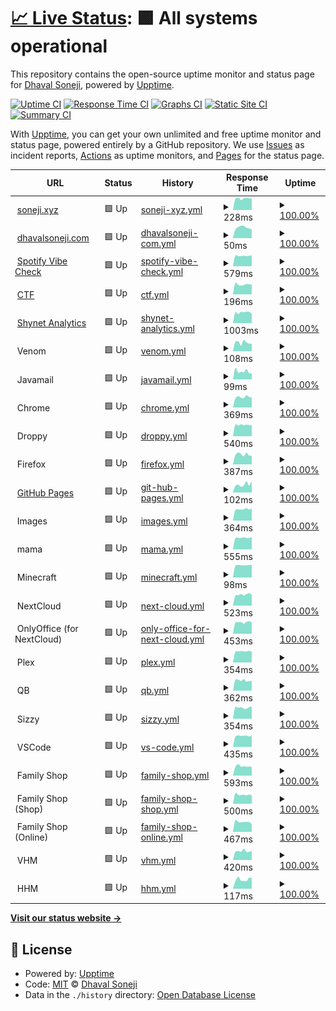 # [📈 Live Status](https://uptime.soneji.xyz): <!--live status--> **🟩 All systems operational**

This repository contains the open-source uptime monitor and status page for [Dhaval Soneji](https://soneji.xyz), powered by [Upptime](https://github.com/upptime/upptime).

[![Uptime CI](https://github.com/soneji/upptime/workflows/Uptime%20CI/badge.svg)](https://github.com/upptime/upptime/actions?query=workflow%3A%22Uptime+CI%22)
[![Response Time CI](https://github.com/soneji/upptime/workflows/Response%20Time%20CI/badge.svg)](https://github.com/upptime/upptime/actions?query=workflow%3A%22Response+Time+CI%22)
[![Graphs CI](https://github.com/soneji/upptime/workflows/Graphs%20CI/badge.svg)](https://github.com/upptime/upptime/actions?query=workflow%3A%22Graphs+CI%22)
[![Static Site CI](https://github.com/soneji/upptime/workflows/Static%20Site%20CI/badge.svg)](https://github.com/upptime/upptime/actions?query=workflow%3A%22Static+Site+CI%22)
[![Summary CI](https://github.com/soneji/upptime/workflows/Summary%20CI/badge.svg)](https://github.com/upptime/upptime/actions?query=workflow%3A%22Summary+CI%22)

With [Upptime](https://upptime.js.org), you can get your own unlimited and free uptime monitor and status page, powered entirely by a GitHub repository. We use [Issues](https://github.com/soneji/upptime/issues) as incident reports, [Actions](https://github.com/soneji/upptime/actions) as uptime monitors, and [Pages](https://uptime.soneji.xyz) for the status page.

<!--start: status pages-->
<!-- This summary is generated by Upptime (https://github.com/upptime/upptime) -->
<!-- Do not edit this manually, your changes will be overwritten -->
<!-- prettier-ignore -->
| URL | Status | History | Response Time | Uptime |
| --- | ------ | ------- | ------------- | ------ |
| <img alt="" src="https://favicons.githubusercontent.com/null" height="13"> [soneji.xyz](soneji.xyz) | 🟩 Up | [soneji-xyz.yml](https://github.com/soneji/uptime/commits/HEAD/history/soneji-xyz.yml) | <details><summary><img alt="Response time graph" src="./graphs/soneji-xyz/response-time-week.png" height="20"> 228ms</summary><br><a href="https://uptime.soneji.xyz/history/soneji-xyz"><img alt="Response time 212" src="https://img.shields.io/endpoint?url=https%3A%2F%2Fraw.githubusercontent.com%2Fsoneji%2Fuptime%2FHEAD%2Fapi%2Fsoneji-xyz%2Fresponse-time.json"></a><br><a href="https://uptime.soneji.xyz/history/soneji-xyz"><img alt="24-hour response time 230" src="https://img.shields.io/endpoint?url=https%3A%2F%2Fraw.githubusercontent.com%2Fsoneji%2Fuptime%2FHEAD%2Fapi%2Fsoneji-xyz%2Fresponse-time-day.json"></a><br><a href="https://uptime.soneji.xyz/history/soneji-xyz"><img alt="7-day response time 228" src="https://img.shields.io/endpoint?url=https%3A%2F%2Fraw.githubusercontent.com%2Fsoneji%2Fuptime%2FHEAD%2Fapi%2Fsoneji-xyz%2Fresponse-time-week.json"></a><br><a href="https://uptime.soneji.xyz/history/soneji-xyz"><img alt="30-day response time 212" src="https://img.shields.io/endpoint?url=https%3A%2F%2Fraw.githubusercontent.com%2Fsoneji%2Fuptime%2FHEAD%2Fapi%2Fsoneji-xyz%2Fresponse-time-month.json"></a><br><a href="https://uptime.soneji.xyz/history/soneji-xyz"><img alt="1-year response time 212" src="https://img.shields.io/endpoint?url=https%3A%2F%2Fraw.githubusercontent.com%2Fsoneji%2Fuptime%2FHEAD%2Fapi%2Fsoneji-xyz%2Fresponse-time-year.json"></a></details> | <details><summary><a href="https://uptime.soneji.xyz/history/soneji-xyz">100.00%</a></summary><a href="https://uptime.soneji.xyz/history/soneji-xyz"><img alt="All-time uptime 99.98%" src="https://img.shields.io/endpoint?url=https%3A%2F%2Fraw.githubusercontent.com%2Fsoneji%2Fuptime%2FHEAD%2Fapi%2Fsoneji-xyz%2Fuptime.json"></a><br><a href="https://uptime.soneji.xyz/history/soneji-xyz"><img alt="24-hour uptime 100.00%" src="https://img.shields.io/endpoint?url=https%3A%2F%2Fraw.githubusercontent.com%2Fsoneji%2Fuptime%2FHEAD%2Fapi%2Fsoneji-xyz%2Fuptime-day.json"></a><br><a href="https://uptime.soneji.xyz/history/soneji-xyz"><img alt="7-day uptime 100.00%" src="https://img.shields.io/endpoint?url=https%3A%2F%2Fraw.githubusercontent.com%2Fsoneji%2Fuptime%2FHEAD%2Fapi%2Fsoneji-xyz%2Fuptime-week.json"></a><br><a href="https://uptime.soneji.xyz/history/soneji-xyz"><img alt="30-day uptime 99.96%" src="https://img.shields.io/endpoint?url=https%3A%2F%2Fraw.githubusercontent.com%2Fsoneji%2Fuptime%2FHEAD%2Fapi%2Fsoneji-xyz%2Fuptime-month.json"></a><br><a href="https://uptime.soneji.xyz/history/soneji-xyz"><img alt="1-year uptime 99.98%" src="https://img.shields.io/endpoint?url=https%3A%2F%2Fraw.githubusercontent.com%2Fsoneji%2Fuptime%2FHEAD%2Fapi%2Fsoneji-xyz%2Fuptime-year.json"></a></details>
| <img alt="" src="https://favicons.githubusercontent.com/null" height="13"> [dhavalsoneji.com](dhavalsoneji.com) | 🟩 Up | [dhavalsoneji-com.yml](https://github.com/soneji/uptime/commits/HEAD/history/dhavalsoneji-com.yml) | <details><summary><img alt="Response time graph" src="./graphs/dhavalsoneji-com/response-time-week.png" height="20"> 50ms</summary><br><a href="https://uptime.soneji.xyz/history/dhavalsoneji-com"><img alt="Response time 105" src="https://img.shields.io/endpoint?url=https%3A%2F%2Fraw.githubusercontent.com%2Fsoneji%2Fuptime%2FHEAD%2Fapi%2Fdhavalsoneji-com%2Fresponse-time.json"></a><br><a href="https://uptime.soneji.xyz/history/dhavalsoneji-com"><img alt="24-hour response time 42" src="https://img.shields.io/endpoint?url=https%3A%2F%2Fraw.githubusercontent.com%2Fsoneji%2Fuptime%2FHEAD%2Fapi%2Fdhavalsoneji-com%2Fresponse-time-day.json"></a><br><a href="https://uptime.soneji.xyz/history/dhavalsoneji-com"><img alt="7-day response time 50" src="https://img.shields.io/endpoint?url=https%3A%2F%2Fraw.githubusercontent.com%2Fsoneji%2Fuptime%2FHEAD%2Fapi%2Fdhavalsoneji-com%2Fresponse-time-week.json"></a><br><a href="https://uptime.soneji.xyz/history/dhavalsoneji-com"><img alt="30-day response time 75" src="https://img.shields.io/endpoint?url=https%3A%2F%2Fraw.githubusercontent.com%2Fsoneji%2Fuptime%2FHEAD%2Fapi%2Fdhavalsoneji-com%2Fresponse-time-month.json"></a><br><a href="https://uptime.soneji.xyz/history/dhavalsoneji-com"><img alt="1-year response time 105" src="https://img.shields.io/endpoint?url=https%3A%2F%2Fraw.githubusercontent.com%2Fsoneji%2Fuptime%2FHEAD%2Fapi%2Fdhavalsoneji-com%2Fresponse-time-year.json"></a></details> | <details><summary><a href="https://uptime.soneji.xyz/history/dhavalsoneji-com">100.00%</a></summary><a href="https://uptime.soneji.xyz/history/dhavalsoneji-com"><img alt="All-time uptime 99.98%" src="https://img.shields.io/endpoint?url=https%3A%2F%2Fraw.githubusercontent.com%2Fsoneji%2Fuptime%2FHEAD%2Fapi%2Fdhavalsoneji-com%2Fuptime.json"></a><br><a href="https://uptime.soneji.xyz/history/dhavalsoneji-com"><img alt="24-hour uptime 100.00%" src="https://img.shields.io/endpoint?url=https%3A%2F%2Fraw.githubusercontent.com%2Fsoneji%2Fuptime%2FHEAD%2Fapi%2Fdhavalsoneji-com%2Fuptime-day.json"></a><br><a href="https://uptime.soneji.xyz/history/dhavalsoneji-com"><img alt="7-day uptime 100.00%" src="https://img.shields.io/endpoint?url=https%3A%2F%2Fraw.githubusercontent.com%2Fsoneji%2Fuptime%2FHEAD%2Fapi%2Fdhavalsoneji-com%2Fuptime-week.json"></a><br><a href="https://uptime.soneji.xyz/history/dhavalsoneji-com"><img alt="30-day uptime 99.96%" src="https://img.shields.io/endpoint?url=https%3A%2F%2Fraw.githubusercontent.com%2Fsoneji%2Fuptime%2FHEAD%2Fapi%2Fdhavalsoneji-com%2Fuptime-month.json"></a><br><a href="https://uptime.soneji.xyz/history/dhavalsoneji-com"><img alt="1-year uptime 99.98%" src="https://img.shields.io/endpoint?url=https%3A%2F%2Fraw.githubusercontent.com%2Fsoneji%2Fuptime%2FHEAD%2Fapi%2Fdhavalsoneji-com%2Fuptime-year.json"></a></details>
| <img alt="" src="https://favicons.githubusercontent.com/null" height="13"> [Spotify Vibe Check](spotify-vibe-check.soneji.xyz) | 🟩 Up | [spotify-vibe-check.yml](https://github.com/soneji/uptime/commits/HEAD/history/spotify-vibe-check.yml) | <details><summary><img alt="Response time graph" src="./graphs/spotify-vibe-check/response-time-week.png" height="20"> 579ms</summary><br><a href="https://uptime.soneji.xyz/history/spotify-vibe-check"><img alt="Response time 570" src="https://img.shields.io/endpoint?url=https%3A%2F%2Fraw.githubusercontent.com%2Fsoneji%2Fuptime%2FHEAD%2Fapi%2Fspotify-vibe-check%2Fresponse-time.json"></a><br><a href="https://uptime.soneji.xyz/history/spotify-vibe-check"><img alt="24-hour response time 597" src="https://img.shields.io/endpoint?url=https%3A%2F%2Fraw.githubusercontent.com%2Fsoneji%2Fuptime%2FHEAD%2Fapi%2Fspotify-vibe-check%2Fresponse-time-day.json"></a><br><a href="https://uptime.soneji.xyz/history/spotify-vibe-check"><img alt="7-day response time 579" src="https://img.shields.io/endpoint?url=https%3A%2F%2Fraw.githubusercontent.com%2Fsoneji%2Fuptime%2FHEAD%2Fapi%2Fspotify-vibe-check%2Fresponse-time-week.json"></a><br><a href="https://uptime.soneji.xyz/history/spotify-vibe-check"><img alt="30-day response time 564" src="https://img.shields.io/endpoint?url=https%3A%2F%2Fraw.githubusercontent.com%2Fsoneji%2Fuptime%2FHEAD%2Fapi%2Fspotify-vibe-check%2Fresponse-time-month.json"></a><br><a href="https://uptime.soneji.xyz/history/spotify-vibe-check"><img alt="1-year response time 570" src="https://img.shields.io/endpoint?url=https%3A%2F%2Fraw.githubusercontent.com%2Fsoneji%2Fuptime%2FHEAD%2Fapi%2Fspotify-vibe-check%2Fresponse-time-year.json"></a></details> | <details><summary><a href="https://uptime.soneji.xyz/history/spotify-vibe-check">100.00%</a></summary><a href="https://uptime.soneji.xyz/history/spotify-vibe-check"><img alt="All-time uptime 100.00%" src="https://img.shields.io/endpoint?url=https%3A%2F%2Fraw.githubusercontent.com%2Fsoneji%2Fuptime%2FHEAD%2Fapi%2Fspotify-vibe-check%2Fuptime.json"></a><br><a href="https://uptime.soneji.xyz/history/spotify-vibe-check"><img alt="24-hour uptime 100.00%" src="https://img.shields.io/endpoint?url=https%3A%2F%2Fraw.githubusercontent.com%2Fsoneji%2Fuptime%2FHEAD%2Fapi%2Fspotify-vibe-check%2Fuptime-day.json"></a><br><a href="https://uptime.soneji.xyz/history/spotify-vibe-check"><img alt="7-day uptime 100.00%" src="https://img.shields.io/endpoint?url=https%3A%2F%2Fraw.githubusercontent.com%2Fsoneji%2Fuptime%2FHEAD%2Fapi%2Fspotify-vibe-check%2Fuptime-week.json"></a><br><a href="https://uptime.soneji.xyz/history/spotify-vibe-check"><img alt="30-day uptime 100.00%" src="https://img.shields.io/endpoint?url=https%3A%2F%2Fraw.githubusercontent.com%2Fsoneji%2Fuptime%2FHEAD%2Fapi%2Fspotify-vibe-check%2Fuptime-month.json"></a><br><a href="https://uptime.soneji.xyz/history/spotify-vibe-check"><img alt="1-year uptime 100.00%" src="https://img.shields.io/endpoint?url=https%3A%2F%2Fraw.githubusercontent.com%2Fsoneji%2Fuptime%2FHEAD%2Fapi%2Fspotify-vibe-check%2Fuptime-year.json"></a></details>
| <img alt="" src="https://favicons.githubusercontent.com/piratecloud.tk" height="13"> [CTF](https://piratecloud.tk) | 🟩 Up | [ctf.yml](https://github.com/soneji/uptime/commits/HEAD/history/ctf.yml) | <details><summary><img alt="Response time graph" src="./graphs/ctf/response-time-week.png" height="20"> 196ms</summary><br><a href="https://uptime.soneji.xyz/history/ctf"><img alt="Response time 262" src="https://img.shields.io/endpoint?url=https%3A%2F%2Fraw.githubusercontent.com%2Fsoneji%2Fuptime%2FHEAD%2Fapi%2Fctf%2Fresponse-time.json"></a><br><a href="https://uptime.soneji.xyz/history/ctf"><img alt="24-hour response time 195" src="https://img.shields.io/endpoint?url=https%3A%2F%2Fraw.githubusercontent.com%2Fsoneji%2Fuptime%2FHEAD%2Fapi%2Fctf%2Fresponse-time-day.json"></a><br><a href="https://uptime.soneji.xyz/history/ctf"><img alt="7-day response time 196" src="https://img.shields.io/endpoint?url=https%3A%2F%2Fraw.githubusercontent.com%2Fsoneji%2Fuptime%2FHEAD%2Fapi%2Fctf%2Fresponse-time-week.json"></a><br><a href="https://uptime.soneji.xyz/history/ctf"><img alt="30-day response time 279" src="https://img.shields.io/endpoint?url=https%3A%2F%2Fraw.githubusercontent.com%2Fsoneji%2Fuptime%2FHEAD%2Fapi%2Fctf%2Fresponse-time-month.json"></a><br><a href="https://uptime.soneji.xyz/history/ctf"><img alt="1-year response time 262" src="https://img.shields.io/endpoint?url=https%3A%2F%2Fraw.githubusercontent.com%2Fsoneji%2Fuptime%2FHEAD%2Fapi%2Fctf%2Fresponse-time-year.json"></a></details> | <details><summary><a href="https://uptime.soneji.xyz/history/ctf">100.00%</a></summary><a href="https://uptime.soneji.xyz/history/ctf"><img alt="All-time uptime 100.00%" src="https://img.shields.io/endpoint?url=https%3A%2F%2Fraw.githubusercontent.com%2Fsoneji%2Fuptime%2FHEAD%2Fapi%2Fctf%2Fuptime.json"></a><br><a href="https://uptime.soneji.xyz/history/ctf"><img alt="24-hour uptime 100.00%" src="https://img.shields.io/endpoint?url=https%3A%2F%2Fraw.githubusercontent.com%2Fsoneji%2Fuptime%2FHEAD%2Fapi%2Fctf%2Fuptime-day.json"></a><br><a href="https://uptime.soneji.xyz/history/ctf"><img alt="7-day uptime 100.00%" src="https://img.shields.io/endpoint?url=https%3A%2F%2Fraw.githubusercontent.com%2Fsoneji%2Fuptime%2FHEAD%2Fapi%2Fctf%2Fuptime-week.json"></a><br><a href="https://uptime.soneji.xyz/history/ctf"><img alt="30-day uptime 100.00%" src="https://img.shields.io/endpoint?url=https%3A%2F%2Fraw.githubusercontent.com%2Fsoneji%2Fuptime%2FHEAD%2Fapi%2Fctf%2Fuptime-month.json"></a><br><a href="https://uptime.soneji.xyz/history/ctf"><img alt="1-year uptime 100.00%" src="https://img.shields.io/endpoint?url=https%3A%2F%2Fraw.githubusercontent.com%2Fsoneji%2Fuptime%2FHEAD%2Fapi%2Fctf%2Fuptime-year.json"></a></details>
| <img alt="" src="https://favicons.githubusercontent.com/shynetanalytics.com" height="13"> [Shynet Analytics](https://shynetanalytics.com) | 🟩 Up | [shynet-analytics.yml](https://github.com/soneji/uptime/commits/HEAD/history/shynet-analytics.yml) | <details><summary><img alt="Response time graph" src="./graphs/shynet-analytics/response-time-week.png" height="20"> 1003ms</summary><br><a href="https://uptime.soneji.xyz/history/shynet-analytics"><img alt="Response time 1010" src="https://img.shields.io/endpoint?url=https%3A%2F%2Fraw.githubusercontent.com%2Fsoneji%2Fuptime%2FHEAD%2Fapi%2Fshynet-analytics%2Fresponse-time.json"></a><br><a href="https://uptime.soneji.xyz/history/shynet-analytics"><img alt="24-hour response time 871" src="https://img.shields.io/endpoint?url=https%3A%2F%2Fraw.githubusercontent.com%2Fsoneji%2Fuptime%2FHEAD%2Fapi%2Fshynet-analytics%2Fresponse-time-day.json"></a><br><a href="https://uptime.soneji.xyz/history/shynet-analytics"><img alt="7-day response time 1003" src="https://img.shields.io/endpoint?url=https%3A%2F%2Fraw.githubusercontent.com%2Fsoneji%2Fuptime%2FHEAD%2Fapi%2Fshynet-analytics%2Fresponse-time-week.json"></a><br><a href="https://uptime.soneji.xyz/history/shynet-analytics"><img alt="30-day response time 1030" src="https://img.shields.io/endpoint?url=https%3A%2F%2Fraw.githubusercontent.com%2Fsoneji%2Fuptime%2FHEAD%2Fapi%2Fshynet-analytics%2Fresponse-time-month.json"></a><br><a href="https://uptime.soneji.xyz/history/shynet-analytics"><img alt="1-year response time 1010" src="https://img.shields.io/endpoint?url=https%3A%2F%2Fraw.githubusercontent.com%2Fsoneji%2Fuptime%2FHEAD%2Fapi%2Fshynet-analytics%2Fresponse-time-year.json"></a></details> | <details><summary><a href="https://uptime.soneji.xyz/history/shynet-analytics">100.00%</a></summary><a href="https://uptime.soneji.xyz/history/shynet-analytics"><img alt="All-time uptime 100.00%" src="https://img.shields.io/endpoint?url=https%3A%2F%2Fraw.githubusercontent.com%2Fsoneji%2Fuptime%2FHEAD%2Fapi%2Fshynet-analytics%2Fuptime.json"></a><br><a href="https://uptime.soneji.xyz/history/shynet-analytics"><img alt="24-hour uptime 100.00%" src="https://img.shields.io/endpoint?url=https%3A%2F%2Fraw.githubusercontent.com%2Fsoneji%2Fuptime%2FHEAD%2Fapi%2Fshynet-analytics%2Fuptime-day.json"></a><br><a href="https://uptime.soneji.xyz/history/shynet-analytics"><img alt="7-day uptime 100.00%" src="https://img.shields.io/endpoint?url=https%3A%2F%2Fraw.githubusercontent.com%2Fsoneji%2Fuptime%2FHEAD%2Fapi%2Fshynet-analytics%2Fuptime-week.json"></a><br><a href="https://uptime.soneji.xyz/history/shynet-analytics"><img alt="30-day uptime 100.00%" src="https://img.shields.io/endpoint?url=https%3A%2F%2Fraw.githubusercontent.com%2Fsoneji%2Fuptime%2FHEAD%2Fapi%2Fshynet-analytics%2Fuptime-month.json"></a><br><a href="https://uptime.soneji.xyz/history/shynet-analytics"><img alt="1-year uptime 100.00%" src="https://img.shields.io/endpoint?url=https%3A%2F%2Fraw.githubusercontent.com%2Fsoneji%2Fuptime%2FHEAD%2Fapi%2Fshynet-analytics%2Fuptime-year.json"></a></details>
| <img alt="" src="https://favicons.githubusercontent.com/null" height="13"> Venom | 🟩 Up | [venom.yml](https://github.com/soneji/uptime/commits/HEAD/history/venom.yml) | <details><summary><img alt="Response time graph" src="./graphs/venom/response-time-week.png" height="20"> 108ms</summary><br><a href="https://uptime.soneji.xyz/history/venom"><img alt="Response time 136" src="https://img.shields.io/endpoint?url=https%3A%2F%2Fraw.githubusercontent.com%2Fsoneji%2Fuptime%2FHEAD%2Fapi%2Fvenom%2Fresponse-time.json"></a><br><a href="https://uptime.soneji.xyz/history/venom"><img alt="24-hour response time 95" src="https://img.shields.io/endpoint?url=https%3A%2F%2Fraw.githubusercontent.com%2Fsoneji%2Fuptime%2FHEAD%2Fapi%2Fvenom%2Fresponse-time-day.json"></a><br><a href="https://uptime.soneji.xyz/history/venom"><img alt="7-day response time 108" src="https://img.shields.io/endpoint?url=https%3A%2F%2Fraw.githubusercontent.com%2Fsoneji%2Fuptime%2FHEAD%2Fapi%2Fvenom%2Fresponse-time-week.json"></a><br><a href="https://uptime.soneji.xyz/history/venom"><img alt="30-day response time 133" src="https://img.shields.io/endpoint?url=https%3A%2F%2Fraw.githubusercontent.com%2Fsoneji%2Fuptime%2FHEAD%2Fapi%2Fvenom%2Fresponse-time-month.json"></a><br><a href="https://uptime.soneji.xyz/history/venom"><img alt="1-year response time 136" src="https://img.shields.io/endpoint?url=https%3A%2F%2Fraw.githubusercontent.com%2Fsoneji%2Fuptime%2FHEAD%2Fapi%2Fvenom%2Fresponse-time-year.json"></a></details> | <details><summary><a href="https://uptime.soneji.xyz/history/venom">100.00%</a></summary><a href="https://uptime.soneji.xyz/history/venom"><img alt="All-time uptime 100.00%" src="https://img.shields.io/endpoint?url=https%3A%2F%2Fraw.githubusercontent.com%2Fsoneji%2Fuptime%2FHEAD%2Fapi%2Fvenom%2Fuptime.json"></a><br><a href="https://uptime.soneji.xyz/history/venom"><img alt="24-hour uptime 100.00%" src="https://img.shields.io/endpoint?url=https%3A%2F%2Fraw.githubusercontent.com%2Fsoneji%2Fuptime%2FHEAD%2Fapi%2Fvenom%2Fuptime-day.json"></a><br><a href="https://uptime.soneji.xyz/history/venom"><img alt="7-day uptime 100.00%" src="https://img.shields.io/endpoint?url=https%3A%2F%2Fraw.githubusercontent.com%2Fsoneji%2Fuptime%2FHEAD%2Fapi%2Fvenom%2Fuptime-week.json"></a><br><a href="https://uptime.soneji.xyz/history/venom"><img alt="30-day uptime 100.00%" src="https://img.shields.io/endpoint?url=https%3A%2F%2Fraw.githubusercontent.com%2Fsoneji%2Fuptime%2FHEAD%2Fapi%2Fvenom%2Fuptime-month.json"></a><br><a href="https://uptime.soneji.xyz/history/venom"><img alt="1-year uptime 100.00%" src="https://img.shields.io/endpoint?url=https%3A%2F%2Fraw.githubusercontent.com%2Fsoneji%2Fuptime%2FHEAD%2Fapi%2Fvenom%2Fuptime-year.json"></a></details>
| <img alt="" src="https://favicons.githubusercontent.com/null" height="13"> Javamail | 🟩 Up | [javamail.yml](https://github.com/soneji/uptime/commits/HEAD/history/javamail.yml) | <details><summary><img alt="Response time graph" src="./graphs/javamail/response-time-week.png" height="20"> 99ms</summary><br><a href="https://uptime.soneji.xyz/history/javamail"><img alt="Response time 157" src="https://img.shields.io/endpoint?url=https%3A%2F%2Fraw.githubusercontent.com%2Fsoneji%2Fuptime%2FHEAD%2Fapi%2Fjavamail%2Fresponse-time.json"></a><br><a href="https://uptime.soneji.xyz/history/javamail"><img alt="24-hour response time 77" src="https://img.shields.io/endpoint?url=https%3A%2F%2Fraw.githubusercontent.com%2Fsoneji%2Fuptime%2FHEAD%2Fapi%2Fjavamail%2Fresponse-time-day.json"></a><br><a href="https://uptime.soneji.xyz/history/javamail"><img alt="7-day response time 99" src="https://img.shields.io/endpoint?url=https%3A%2F%2Fraw.githubusercontent.com%2Fsoneji%2Fuptime%2FHEAD%2Fapi%2Fjavamail%2Fresponse-time-week.json"></a><br><a href="https://uptime.soneji.xyz/history/javamail"><img alt="30-day response time 212" src="https://img.shields.io/endpoint?url=https%3A%2F%2Fraw.githubusercontent.com%2Fsoneji%2Fuptime%2FHEAD%2Fapi%2Fjavamail%2Fresponse-time-month.json"></a><br><a href="https://uptime.soneji.xyz/history/javamail"><img alt="1-year response time 157" src="https://img.shields.io/endpoint?url=https%3A%2F%2Fraw.githubusercontent.com%2Fsoneji%2Fuptime%2FHEAD%2Fapi%2Fjavamail%2Fresponse-time-year.json"></a></details> | <details><summary><a href="https://uptime.soneji.xyz/history/javamail">100.00%</a></summary><a href="https://uptime.soneji.xyz/history/javamail"><img alt="All-time uptime 100.00%" src="https://img.shields.io/endpoint?url=https%3A%2F%2Fraw.githubusercontent.com%2Fsoneji%2Fuptime%2FHEAD%2Fapi%2Fjavamail%2Fuptime.json"></a><br><a href="https://uptime.soneji.xyz/history/javamail"><img alt="24-hour uptime 100.00%" src="https://img.shields.io/endpoint?url=https%3A%2F%2Fraw.githubusercontent.com%2Fsoneji%2Fuptime%2FHEAD%2Fapi%2Fjavamail%2Fuptime-day.json"></a><br><a href="https://uptime.soneji.xyz/history/javamail"><img alt="7-day uptime 100.00%" src="https://img.shields.io/endpoint?url=https%3A%2F%2Fraw.githubusercontent.com%2Fsoneji%2Fuptime%2FHEAD%2Fapi%2Fjavamail%2Fuptime-week.json"></a><br><a href="https://uptime.soneji.xyz/history/javamail"><img alt="30-day uptime 100.00%" src="https://img.shields.io/endpoint?url=https%3A%2F%2Fraw.githubusercontent.com%2Fsoneji%2Fuptime%2FHEAD%2Fapi%2Fjavamail%2Fuptime-month.json"></a><br><a href="https://uptime.soneji.xyz/history/javamail"><img alt="1-year uptime 100.00%" src="https://img.shields.io/endpoint?url=https%3A%2F%2Fraw.githubusercontent.com%2Fsoneji%2Fuptime%2FHEAD%2Fapi%2Fjavamail%2Fuptime-year.json"></a></details>
| <img alt="" src="https://favicons.githubusercontent.com/null" height="13"> Chrome | 🟩 Up | [chrome.yml](https://github.com/soneji/uptime/commits/HEAD/history/chrome.yml) | <details><summary><img alt="Response time graph" src="./graphs/chrome/response-time-week.png" height="20"> 369ms</summary><br><a href="https://uptime.soneji.xyz/history/chrome"><img alt="Response time 411" src="https://img.shields.io/endpoint?url=https%3A%2F%2Fraw.githubusercontent.com%2Fsoneji%2Fuptime%2FHEAD%2Fapi%2Fchrome%2Fresponse-time.json"></a><br><a href="https://uptime.soneji.xyz/history/chrome"><img alt="24-hour response time 362" src="https://img.shields.io/endpoint?url=https%3A%2F%2Fraw.githubusercontent.com%2Fsoneji%2Fuptime%2FHEAD%2Fapi%2Fchrome%2Fresponse-time-day.json"></a><br><a href="https://uptime.soneji.xyz/history/chrome"><img alt="7-day response time 369" src="https://img.shields.io/endpoint?url=https%3A%2F%2Fraw.githubusercontent.com%2Fsoneji%2Fuptime%2FHEAD%2Fapi%2Fchrome%2Fresponse-time-week.json"></a><br><a href="https://uptime.soneji.xyz/history/chrome"><img alt="30-day response time 393" src="https://img.shields.io/endpoint?url=https%3A%2F%2Fraw.githubusercontent.com%2Fsoneji%2Fuptime%2FHEAD%2Fapi%2Fchrome%2Fresponse-time-month.json"></a><br><a href="https://uptime.soneji.xyz/history/chrome"><img alt="1-year response time 411" src="https://img.shields.io/endpoint?url=https%3A%2F%2Fraw.githubusercontent.com%2Fsoneji%2Fuptime%2FHEAD%2Fapi%2Fchrome%2Fresponse-time-year.json"></a></details> | <details><summary><a href="https://uptime.soneji.xyz/history/chrome">100.00%</a></summary><a href="https://uptime.soneji.xyz/history/chrome"><img alt="All-time uptime 100.00%" src="https://img.shields.io/endpoint?url=https%3A%2F%2Fraw.githubusercontent.com%2Fsoneji%2Fuptime%2FHEAD%2Fapi%2Fchrome%2Fuptime.json"></a><br><a href="https://uptime.soneji.xyz/history/chrome"><img alt="24-hour uptime 100.00%" src="https://img.shields.io/endpoint?url=https%3A%2F%2Fraw.githubusercontent.com%2Fsoneji%2Fuptime%2FHEAD%2Fapi%2Fchrome%2Fuptime-day.json"></a><br><a href="https://uptime.soneji.xyz/history/chrome"><img alt="7-day uptime 100.00%" src="https://img.shields.io/endpoint?url=https%3A%2F%2Fraw.githubusercontent.com%2Fsoneji%2Fuptime%2FHEAD%2Fapi%2Fchrome%2Fuptime-week.json"></a><br><a href="https://uptime.soneji.xyz/history/chrome"><img alt="30-day uptime 100.00%" src="https://img.shields.io/endpoint?url=https%3A%2F%2Fraw.githubusercontent.com%2Fsoneji%2Fuptime%2FHEAD%2Fapi%2Fchrome%2Fuptime-month.json"></a><br><a href="https://uptime.soneji.xyz/history/chrome"><img alt="1-year uptime 100.00%" src="https://img.shields.io/endpoint?url=https%3A%2F%2Fraw.githubusercontent.com%2Fsoneji%2Fuptime%2FHEAD%2Fapi%2Fchrome%2Fuptime-year.json"></a></details>
| <img alt="" src="https://favicons.githubusercontent.com/null" height="13"> Droppy | 🟩 Up | [droppy.yml](https://github.com/soneji/uptime/commits/HEAD/history/droppy.yml) | <details><summary><img alt="Response time graph" src="./graphs/droppy/response-time-week.png" height="20"> 540ms</summary><br><a href="https://uptime.soneji.xyz/history/droppy"><img alt="Response time 560" src="https://img.shields.io/endpoint?url=https%3A%2F%2Fraw.githubusercontent.com%2Fsoneji%2Fuptime%2FHEAD%2Fapi%2Fdroppy%2Fresponse-time.json"></a><br><a href="https://uptime.soneji.xyz/history/droppy"><img alt="24-hour response time 529" src="https://img.shields.io/endpoint?url=https%3A%2F%2Fraw.githubusercontent.com%2Fsoneji%2Fuptime%2FHEAD%2Fapi%2Fdroppy%2Fresponse-time-day.json"></a><br><a href="https://uptime.soneji.xyz/history/droppy"><img alt="7-day response time 540" src="https://img.shields.io/endpoint?url=https%3A%2F%2Fraw.githubusercontent.com%2Fsoneji%2Fuptime%2FHEAD%2Fapi%2Fdroppy%2Fresponse-time-week.json"></a><br><a href="https://uptime.soneji.xyz/history/droppy"><img alt="30-day response time 557" src="https://img.shields.io/endpoint?url=https%3A%2F%2Fraw.githubusercontent.com%2Fsoneji%2Fuptime%2FHEAD%2Fapi%2Fdroppy%2Fresponse-time-month.json"></a><br><a href="https://uptime.soneji.xyz/history/droppy"><img alt="1-year response time 560" src="https://img.shields.io/endpoint?url=https%3A%2F%2Fraw.githubusercontent.com%2Fsoneji%2Fuptime%2FHEAD%2Fapi%2Fdroppy%2Fresponse-time-year.json"></a></details> | <details><summary><a href="https://uptime.soneji.xyz/history/droppy">100.00%</a></summary><a href="https://uptime.soneji.xyz/history/droppy"><img alt="All-time uptime 100.00%" src="https://img.shields.io/endpoint?url=https%3A%2F%2Fraw.githubusercontent.com%2Fsoneji%2Fuptime%2FHEAD%2Fapi%2Fdroppy%2Fuptime.json"></a><br><a href="https://uptime.soneji.xyz/history/droppy"><img alt="24-hour uptime 100.00%" src="https://img.shields.io/endpoint?url=https%3A%2F%2Fraw.githubusercontent.com%2Fsoneji%2Fuptime%2FHEAD%2Fapi%2Fdroppy%2Fuptime-day.json"></a><br><a href="https://uptime.soneji.xyz/history/droppy"><img alt="7-day uptime 100.00%" src="https://img.shields.io/endpoint?url=https%3A%2F%2Fraw.githubusercontent.com%2Fsoneji%2Fuptime%2FHEAD%2Fapi%2Fdroppy%2Fuptime-week.json"></a><br><a href="https://uptime.soneji.xyz/history/droppy"><img alt="30-day uptime 100.00%" src="https://img.shields.io/endpoint?url=https%3A%2F%2Fraw.githubusercontent.com%2Fsoneji%2Fuptime%2FHEAD%2Fapi%2Fdroppy%2Fuptime-month.json"></a><br><a href="https://uptime.soneji.xyz/history/droppy"><img alt="1-year uptime 100.00%" src="https://img.shields.io/endpoint?url=https%3A%2F%2Fraw.githubusercontent.com%2Fsoneji%2Fuptime%2FHEAD%2Fapi%2Fdroppy%2Fuptime-year.json"></a></details>
| <img alt="" src="https://favicons.githubusercontent.com/null" height="13"> Firefox | 🟩 Up | [firefox.yml](https://github.com/soneji/uptime/commits/HEAD/history/firefox.yml) | <details><summary><img alt="Response time graph" src="./graphs/firefox/response-time-week.png" height="20"> 387ms</summary><br><a href="https://uptime.soneji.xyz/history/firefox"><img alt="Response time 394" src="https://img.shields.io/endpoint?url=https%3A%2F%2Fraw.githubusercontent.com%2Fsoneji%2Fuptime%2FHEAD%2Fapi%2Ffirefox%2Fresponse-time.json"></a><br><a href="https://uptime.soneji.xyz/history/firefox"><img alt="24-hour response time 343" src="https://img.shields.io/endpoint?url=https%3A%2F%2Fraw.githubusercontent.com%2Fsoneji%2Fuptime%2FHEAD%2Fapi%2Ffirefox%2Fresponse-time-day.json"></a><br><a href="https://uptime.soneji.xyz/history/firefox"><img alt="7-day response time 387" src="https://img.shields.io/endpoint?url=https%3A%2F%2Fraw.githubusercontent.com%2Fsoneji%2Fuptime%2FHEAD%2Fapi%2Ffirefox%2Fresponse-time-week.json"></a><br><a href="https://uptime.soneji.xyz/history/firefox"><img alt="30-day response time 396" src="https://img.shields.io/endpoint?url=https%3A%2F%2Fraw.githubusercontent.com%2Fsoneji%2Fuptime%2FHEAD%2Fapi%2Ffirefox%2Fresponse-time-month.json"></a><br><a href="https://uptime.soneji.xyz/history/firefox"><img alt="1-year response time 394" src="https://img.shields.io/endpoint?url=https%3A%2F%2Fraw.githubusercontent.com%2Fsoneji%2Fuptime%2FHEAD%2Fapi%2Ffirefox%2Fresponse-time-year.json"></a></details> | <details><summary><a href="https://uptime.soneji.xyz/history/firefox">100.00%</a></summary><a href="https://uptime.soneji.xyz/history/firefox"><img alt="All-time uptime 100.00%" src="https://img.shields.io/endpoint?url=https%3A%2F%2Fraw.githubusercontent.com%2Fsoneji%2Fuptime%2FHEAD%2Fapi%2Ffirefox%2Fuptime.json"></a><br><a href="https://uptime.soneji.xyz/history/firefox"><img alt="24-hour uptime 100.00%" src="https://img.shields.io/endpoint?url=https%3A%2F%2Fraw.githubusercontent.com%2Fsoneji%2Fuptime%2FHEAD%2Fapi%2Ffirefox%2Fuptime-day.json"></a><br><a href="https://uptime.soneji.xyz/history/firefox"><img alt="7-day uptime 100.00%" src="https://img.shields.io/endpoint?url=https%3A%2F%2Fraw.githubusercontent.com%2Fsoneji%2Fuptime%2FHEAD%2Fapi%2Ffirefox%2Fuptime-week.json"></a><br><a href="https://uptime.soneji.xyz/history/firefox"><img alt="30-day uptime 100.00%" src="https://img.shields.io/endpoint?url=https%3A%2F%2Fraw.githubusercontent.com%2Fsoneji%2Fuptime%2FHEAD%2Fapi%2Ffirefox%2Fuptime-month.json"></a><br><a href="https://uptime.soneji.xyz/history/firefox"><img alt="1-year uptime 100.00%" src="https://img.shields.io/endpoint?url=https%3A%2F%2Fraw.githubusercontent.com%2Fsoneji%2Fuptime%2FHEAD%2Fapi%2Ffirefox%2Fuptime-year.json"></a></details>
| <img alt="" src="https://favicons.githubusercontent.com/github.soneji.xyz" height="13"> [GitHub Pages](https://github.soneji.xyz) | 🟩 Up | [git-hub-pages.yml](https://github.com/soneji/uptime/commits/HEAD/history/git-hub-pages.yml) | <details><summary><img alt="Response time graph" src="./graphs/git-hub-pages/response-time-week.png" height="20"> 102ms</summary><br><a href="https://uptime.soneji.xyz/history/git-hub-pages"><img alt="Response time 102" src="https://img.shields.io/endpoint?url=https%3A%2F%2Fraw.githubusercontent.com%2Fsoneji%2Fuptime%2FHEAD%2Fapi%2Fgit-hub-pages%2Fresponse-time.json"></a><br><a href="https://uptime.soneji.xyz/history/git-hub-pages"><img alt="24-hour response time 142" src="https://img.shields.io/endpoint?url=https%3A%2F%2Fraw.githubusercontent.com%2Fsoneji%2Fuptime%2FHEAD%2Fapi%2Fgit-hub-pages%2Fresponse-time-day.json"></a><br><a href="https://uptime.soneji.xyz/history/git-hub-pages"><img alt="7-day response time 102" src="https://img.shields.io/endpoint?url=https%3A%2F%2Fraw.githubusercontent.com%2Fsoneji%2Fuptime%2FHEAD%2Fapi%2Fgit-hub-pages%2Fresponse-time-week.json"></a><br><a href="https://uptime.soneji.xyz/history/git-hub-pages"><img alt="30-day response time 123" src="https://img.shields.io/endpoint?url=https%3A%2F%2Fraw.githubusercontent.com%2Fsoneji%2Fuptime%2FHEAD%2Fapi%2Fgit-hub-pages%2Fresponse-time-month.json"></a><br><a href="https://uptime.soneji.xyz/history/git-hub-pages"><img alt="1-year response time 102" src="https://img.shields.io/endpoint?url=https%3A%2F%2Fraw.githubusercontent.com%2Fsoneji%2Fuptime%2FHEAD%2Fapi%2Fgit-hub-pages%2Fresponse-time-year.json"></a></details> | <details><summary><a href="https://uptime.soneji.xyz/history/git-hub-pages">100.00%</a></summary><a href="https://uptime.soneji.xyz/history/git-hub-pages"><img alt="All-time uptime 100.00%" src="https://img.shields.io/endpoint?url=https%3A%2F%2Fraw.githubusercontent.com%2Fsoneji%2Fuptime%2FHEAD%2Fapi%2Fgit-hub-pages%2Fuptime.json"></a><br><a href="https://uptime.soneji.xyz/history/git-hub-pages"><img alt="24-hour uptime 100.00%" src="https://img.shields.io/endpoint?url=https%3A%2F%2Fraw.githubusercontent.com%2Fsoneji%2Fuptime%2FHEAD%2Fapi%2Fgit-hub-pages%2Fuptime-day.json"></a><br><a href="https://uptime.soneji.xyz/history/git-hub-pages"><img alt="7-day uptime 100.00%" src="https://img.shields.io/endpoint?url=https%3A%2F%2Fraw.githubusercontent.com%2Fsoneji%2Fuptime%2FHEAD%2Fapi%2Fgit-hub-pages%2Fuptime-week.json"></a><br><a href="https://uptime.soneji.xyz/history/git-hub-pages"><img alt="30-day uptime 100.00%" src="https://img.shields.io/endpoint?url=https%3A%2F%2Fraw.githubusercontent.com%2Fsoneji%2Fuptime%2FHEAD%2Fapi%2Fgit-hub-pages%2Fuptime-month.json"></a><br><a href="https://uptime.soneji.xyz/history/git-hub-pages"><img alt="1-year uptime 100.00%" src="https://img.shields.io/endpoint?url=https%3A%2F%2Fraw.githubusercontent.com%2Fsoneji%2Fuptime%2FHEAD%2Fapi%2Fgit-hub-pages%2Fuptime-year.json"></a></details>
| <img alt="" src="https://favicons.githubusercontent.com/null" height="13"> Images | 🟩 Up | [images.yml](https://github.com/soneji/uptime/commits/HEAD/history/images.yml) | <details><summary><img alt="Response time graph" src="./graphs/images/response-time-week.png" height="20"> 364ms</summary><br><a href="https://uptime.soneji.xyz/history/images"><img alt="Response time 371" src="https://img.shields.io/endpoint?url=https%3A%2F%2Fraw.githubusercontent.com%2Fsoneji%2Fuptime%2FHEAD%2Fapi%2Fimages%2Fresponse-time.json"></a><br><a href="https://uptime.soneji.xyz/history/images"><img alt="24-hour response time 393" src="https://img.shields.io/endpoint?url=https%3A%2F%2Fraw.githubusercontent.com%2Fsoneji%2Fuptime%2FHEAD%2Fapi%2Fimages%2Fresponse-time-day.json"></a><br><a href="https://uptime.soneji.xyz/history/images"><img alt="7-day response time 364" src="https://img.shields.io/endpoint?url=https%3A%2F%2Fraw.githubusercontent.com%2Fsoneji%2Fuptime%2FHEAD%2Fapi%2Fimages%2Fresponse-time-week.json"></a><br><a href="https://uptime.soneji.xyz/history/images"><img alt="30-day response time 365" src="https://img.shields.io/endpoint?url=https%3A%2F%2Fraw.githubusercontent.com%2Fsoneji%2Fuptime%2FHEAD%2Fapi%2Fimages%2Fresponse-time-month.json"></a><br><a href="https://uptime.soneji.xyz/history/images"><img alt="1-year response time 371" src="https://img.shields.io/endpoint?url=https%3A%2F%2Fraw.githubusercontent.com%2Fsoneji%2Fuptime%2FHEAD%2Fapi%2Fimages%2Fresponse-time-year.json"></a></details> | <details><summary><a href="https://uptime.soneji.xyz/history/images">100.00%</a></summary><a href="https://uptime.soneji.xyz/history/images"><img alt="All-time uptime 100.00%" src="https://img.shields.io/endpoint?url=https%3A%2F%2Fraw.githubusercontent.com%2Fsoneji%2Fuptime%2FHEAD%2Fapi%2Fimages%2Fuptime.json"></a><br><a href="https://uptime.soneji.xyz/history/images"><img alt="24-hour uptime 100.00%" src="https://img.shields.io/endpoint?url=https%3A%2F%2Fraw.githubusercontent.com%2Fsoneji%2Fuptime%2FHEAD%2Fapi%2Fimages%2Fuptime-day.json"></a><br><a href="https://uptime.soneji.xyz/history/images"><img alt="7-day uptime 100.00%" src="https://img.shields.io/endpoint?url=https%3A%2F%2Fraw.githubusercontent.com%2Fsoneji%2Fuptime%2FHEAD%2Fapi%2Fimages%2Fuptime-week.json"></a><br><a href="https://uptime.soneji.xyz/history/images"><img alt="30-day uptime 100.00%" src="https://img.shields.io/endpoint?url=https%3A%2F%2Fraw.githubusercontent.com%2Fsoneji%2Fuptime%2FHEAD%2Fapi%2Fimages%2Fuptime-month.json"></a><br><a href="https://uptime.soneji.xyz/history/images"><img alt="1-year uptime 100.00%" src="https://img.shields.io/endpoint?url=https%3A%2F%2Fraw.githubusercontent.com%2Fsoneji%2Fuptime%2FHEAD%2Fapi%2Fimages%2Fuptime-year.json"></a></details>
| <img alt="" src="https://favicons.githubusercontent.com/null" height="13"> mama | 🟩 Up | [mama.yml](https://github.com/soneji/uptime/commits/HEAD/history/mama.yml) | <details><summary><img alt="Response time graph" src="./graphs/mama/response-time-week.png" height="20"> 555ms</summary><br><a href="https://uptime.soneji.xyz/history/mama"><img alt="Response time 552" src="https://img.shields.io/endpoint?url=https%3A%2F%2Fraw.githubusercontent.com%2Fsoneji%2Fuptime%2FHEAD%2Fapi%2Fmama%2Fresponse-time.json"></a><br><a href="https://uptime.soneji.xyz/history/mama"><img alt="24-hour response time 581" src="https://img.shields.io/endpoint?url=https%3A%2F%2Fraw.githubusercontent.com%2Fsoneji%2Fuptime%2FHEAD%2Fapi%2Fmama%2Fresponse-time-day.json"></a><br><a href="https://uptime.soneji.xyz/history/mama"><img alt="7-day response time 555" src="https://img.shields.io/endpoint?url=https%3A%2F%2Fraw.githubusercontent.com%2Fsoneji%2Fuptime%2FHEAD%2Fapi%2Fmama%2Fresponse-time-week.json"></a><br><a href="https://uptime.soneji.xyz/history/mama"><img alt="30-day response time 552" src="https://img.shields.io/endpoint?url=https%3A%2F%2Fraw.githubusercontent.com%2Fsoneji%2Fuptime%2FHEAD%2Fapi%2Fmama%2Fresponse-time-month.json"></a><br><a href="https://uptime.soneji.xyz/history/mama"><img alt="1-year response time 552" src="https://img.shields.io/endpoint?url=https%3A%2F%2Fraw.githubusercontent.com%2Fsoneji%2Fuptime%2FHEAD%2Fapi%2Fmama%2Fresponse-time-year.json"></a></details> | <details><summary><a href="https://uptime.soneji.xyz/history/mama">100.00%</a></summary><a href="https://uptime.soneji.xyz/history/mama"><img alt="All-time uptime 100.00%" src="https://img.shields.io/endpoint?url=https%3A%2F%2Fraw.githubusercontent.com%2Fsoneji%2Fuptime%2FHEAD%2Fapi%2Fmama%2Fuptime.json"></a><br><a href="https://uptime.soneji.xyz/history/mama"><img alt="24-hour uptime 100.00%" src="https://img.shields.io/endpoint?url=https%3A%2F%2Fraw.githubusercontent.com%2Fsoneji%2Fuptime%2FHEAD%2Fapi%2Fmama%2Fuptime-day.json"></a><br><a href="https://uptime.soneji.xyz/history/mama"><img alt="7-day uptime 100.00%" src="https://img.shields.io/endpoint?url=https%3A%2F%2Fraw.githubusercontent.com%2Fsoneji%2Fuptime%2FHEAD%2Fapi%2Fmama%2Fuptime-week.json"></a><br><a href="https://uptime.soneji.xyz/history/mama"><img alt="30-day uptime 100.00%" src="https://img.shields.io/endpoint?url=https%3A%2F%2Fraw.githubusercontent.com%2Fsoneji%2Fuptime%2FHEAD%2Fapi%2Fmama%2Fuptime-month.json"></a><br><a href="https://uptime.soneji.xyz/history/mama"><img alt="1-year uptime 100.00%" src="https://img.shields.io/endpoint?url=https%3A%2F%2Fraw.githubusercontent.com%2Fsoneji%2Fuptime%2FHEAD%2Fapi%2Fmama%2Fuptime-year.json"></a></details>
| <img alt="" src="https://favicons.githubusercontent.com/null" height="13"> Minecraft | 🟩 Up | [minecraft.yml](https://github.com/soneji/uptime/commits/HEAD/history/minecraft.yml) | <details><summary><img alt="Response time graph" src="./graphs/minecraft/response-time-week.png" height="20"> 98ms</summary><br><a href="https://uptime.soneji.xyz/history/minecraft"><img alt="Response time 101" src="https://img.shields.io/endpoint?url=https%3A%2F%2Fraw.githubusercontent.com%2Fsoneji%2Fuptime%2FHEAD%2Fapi%2Fminecraft%2Fresponse-time.json"></a><br><a href="https://uptime.soneji.xyz/history/minecraft"><img alt="24-hour response time 99" src="https://img.shields.io/endpoint?url=https%3A%2F%2Fraw.githubusercontent.com%2Fsoneji%2Fuptime%2FHEAD%2Fapi%2Fminecraft%2Fresponse-time-day.json"></a><br><a href="https://uptime.soneji.xyz/history/minecraft"><img alt="7-day response time 98" src="https://img.shields.io/endpoint?url=https%3A%2F%2Fraw.githubusercontent.com%2Fsoneji%2Fuptime%2FHEAD%2Fapi%2Fminecraft%2Fresponse-time-week.json"></a><br><a href="https://uptime.soneji.xyz/history/minecraft"><img alt="30-day response time 101" src="https://img.shields.io/endpoint?url=https%3A%2F%2Fraw.githubusercontent.com%2Fsoneji%2Fuptime%2FHEAD%2Fapi%2Fminecraft%2Fresponse-time-month.json"></a><br><a href="https://uptime.soneji.xyz/history/minecraft"><img alt="1-year response time 101" src="https://img.shields.io/endpoint?url=https%3A%2F%2Fraw.githubusercontent.com%2Fsoneji%2Fuptime%2FHEAD%2Fapi%2Fminecraft%2Fresponse-time-year.json"></a></details> | <details><summary><a href="https://uptime.soneji.xyz/history/minecraft">100.00%</a></summary><a href="https://uptime.soneji.xyz/history/minecraft"><img alt="All-time uptime 100.00%" src="https://img.shields.io/endpoint?url=https%3A%2F%2Fraw.githubusercontent.com%2Fsoneji%2Fuptime%2FHEAD%2Fapi%2Fminecraft%2Fuptime.json"></a><br><a href="https://uptime.soneji.xyz/history/minecraft"><img alt="24-hour uptime 100.00%" src="https://img.shields.io/endpoint?url=https%3A%2F%2Fraw.githubusercontent.com%2Fsoneji%2Fuptime%2FHEAD%2Fapi%2Fminecraft%2Fuptime-day.json"></a><br><a href="https://uptime.soneji.xyz/history/minecraft"><img alt="7-day uptime 100.00%" src="https://img.shields.io/endpoint?url=https%3A%2F%2Fraw.githubusercontent.com%2Fsoneji%2Fuptime%2FHEAD%2Fapi%2Fminecraft%2Fuptime-week.json"></a><br><a href="https://uptime.soneji.xyz/history/minecraft"><img alt="30-day uptime 100.00%" src="https://img.shields.io/endpoint?url=https%3A%2F%2Fraw.githubusercontent.com%2Fsoneji%2Fuptime%2FHEAD%2Fapi%2Fminecraft%2Fuptime-month.json"></a><br><a href="https://uptime.soneji.xyz/history/minecraft"><img alt="1-year uptime 100.00%" src="https://img.shields.io/endpoint?url=https%3A%2F%2Fraw.githubusercontent.com%2Fsoneji%2Fuptime%2FHEAD%2Fapi%2Fminecraft%2Fuptime-year.json"></a></details>
| <img alt="" src="https://favicons.githubusercontent.com/null" height="13"> NextCloud | 🟩 Up | [next-cloud.yml](https://github.com/soneji/uptime/commits/HEAD/history/next-cloud.yml) | <details><summary><img alt="Response time graph" src="./graphs/next-cloud/response-time-week.png" height="20"> 523ms</summary><br><a href="https://uptime.soneji.xyz/history/next-cloud"><img alt="Response time 524" src="https://img.shields.io/endpoint?url=https%3A%2F%2Fraw.githubusercontent.com%2Fsoneji%2Fuptime%2FHEAD%2Fapi%2Fnext-cloud%2Fresponse-time.json"></a><br><a href="https://uptime.soneji.xyz/history/next-cloud"><img alt="24-hour response time 524" src="https://img.shields.io/endpoint?url=https%3A%2F%2Fraw.githubusercontent.com%2Fsoneji%2Fuptime%2FHEAD%2Fapi%2Fnext-cloud%2Fresponse-time-day.json"></a><br><a href="https://uptime.soneji.xyz/history/next-cloud"><img alt="7-day response time 523" src="https://img.shields.io/endpoint?url=https%3A%2F%2Fraw.githubusercontent.com%2Fsoneji%2Fuptime%2FHEAD%2Fapi%2Fnext-cloud%2Fresponse-time-week.json"></a><br><a href="https://uptime.soneji.xyz/history/next-cloud"><img alt="30-day response time 519" src="https://img.shields.io/endpoint?url=https%3A%2F%2Fraw.githubusercontent.com%2Fsoneji%2Fuptime%2FHEAD%2Fapi%2Fnext-cloud%2Fresponse-time-month.json"></a><br><a href="https://uptime.soneji.xyz/history/next-cloud"><img alt="1-year response time 524" src="https://img.shields.io/endpoint?url=https%3A%2F%2Fraw.githubusercontent.com%2Fsoneji%2Fuptime%2FHEAD%2Fapi%2Fnext-cloud%2Fresponse-time-year.json"></a></details> | <details><summary><a href="https://uptime.soneji.xyz/history/next-cloud">100.00%</a></summary><a href="https://uptime.soneji.xyz/history/next-cloud"><img alt="All-time uptime 100.00%" src="https://img.shields.io/endpoint?url=https%3A%2F%2Fraw.githubusercontent.com%2Fsoneji%2Fuptime%2FHEAD%2Fapi%2Fnext-cloud%2Fuptime.json"></a><br><a href="https://uptime.soneji.xyz/history/next-cloud"><img alt="24-hour uptime 100.00%" src="https://img.shields.io/endpoint?url=https%3A%2F%2Fraw.githubusercontent.com%2Fsoneji%2Fuptime%2FHEAD%2Fapi%2Fnext-cloud%2Fuptime-day.json"></a><br><a href="https://uptime.soneji.xyz/history/next-cloud"><img alt="7-day uptime 100.00%" src="https://img.shields.io/endpoint?url=https%3A%2F%2Fraw.githubusercontent.com%2Fsoneji%2Fuptime%2FHEAD%2Fapi%2Fnext-cloud%2Fuptime-week.json"></a><br><a href="https://uptime.soneji.xyz/history/next-cloud"><img alt="30-day uptime 100.00%" src="https://img.shields.io/endpoint?url=https%3A%2F%2Fraw.githubusercontent.com%2Fsoneji%2Fuptime%2FHEAD%2Fapi%2Fnext-cloud%2Fuptime-month.json"></a><br><a href="https://uptime.soneji.xyz/history/next-cloud"><img alt="1-year uptime 100.00%" src="https://img.shields.io/endpoint?url=https%3A%2F%2Fraw.githubusercontent.com%2Fsoneji%2Fuptime%2FHEAD%2Fapi%2Fnext-cloud%2Fuptime-year.json"></a></details>
| <img alt="" src="https://favicons.githubusercontent.com/null" height="13"> OnlyOffice (for NextCloud) | 🟩 Up | [only-office-for-next-cloud.yml](https://github.com/soneji/uptime/commits/HEAD/history/only-office-for-next-cloud.yml) | <details><summary><img alt="Response time graph" src="./graphs/only-office-for-next-cloud/response-time-week.png" height="20"> 453ms</summary><br><a href="https://uptime.soneji.xyz/history/only-office-for-next-cloud"><img alt="Response time 464" src="https://img.shields.io/endpoint?url=https%3A%2F%2Fraw.githubusercontent.com%2Fsoneji%2Fuptime%2FHEAD%2Fapi%2Fonly-office-for-next-cloud%2Fresponse-time.json"></a><br><a href="https://uptime.soneji.xyz/history/only-office-for-next-cloud"><img alt="24-hour response time 444" src="https://img.shields.io/endpoint?url=https%3A%2F%2Fraw.githubusercontent.com%2Fsoneji%2Fuptime%2FHEAD%2Fapi%2Fonly-office-for-next-cloud%2Fresponse-time-day.json"></a><br><a href="https://uptime.soneji.xyz/history/only-office-for-next-cloud"><img alt="7-day response time 453" src="https://img.shields.io/endpoint?url=https%3A%2F%2Fraw.githubusercontent.com%2Fsoneji%2Fuptime%2FHEAD%2Fapi%2Fonly-office-for-next-cloud%2Fresponse-time-week.json"></a><br><a href="https://uptime.soneji.xyz/history/only-office-for-next-cloud"><img alt="30-day response time 456" src="https://img.shields.io/endpoint?url=https%3A%2F%2Fraw.githubusercontent.com%2Fsoneji%2Fuptime%2FHEAD%2Fapi%2Fonly-office-for-next-cloud%2Fresponse-time-month.json"></a><br><a href="https://uptime.soneji.xyz/history/only-office-for-next-cloud"><img alt="1-year response time 464" src="https://img.shields.io/endpoint?url=https%3A%2F%2Fraw.githubusercontent.com%2Fsoneji%2Fuptime%2FHEAD%2Fapi%2Fonly-office-for-next-cloud%2Fresponse-time-year.json"></a></details> | <details><summary><a href="https://uptime.soneji.xyz/history/only-office-for-next-cloud">100.00%</a></summary><a href="https://uptime.soneji.xyz/history/only-office-for-next-cloud"><img alt="All-time uptime 100.00%" src="https://img.shields.io/endpoint?url=https%3A%2F%2Fraw.githubusercontent.com%2Fsoneji%2Fuptime%2FHEAD%2Fapi%2Fonly-office-for-next-cloud%2Fuptime.json"></a><br><a href="https://uptime.soneji.xyz/history/only-office-for-next-cloud"><img alt="24-hour uptime 100.00%" src="https://img.shields.io/endpoint?url=https%3A%2F%2Fraw.githubusercontent.com%2Fsoneji%2Fuptime%2FHEAD%2Fapi%2Fonly-office-for-next-cloud%2Fuptime-day.json"></a><br><a href="https://uptime.soneji.xyz/history/only-office-for-next-cloud"><img alt="7-day uptime 100.00%" src="https://img.shields.io/endpoint?url=https%3A%2F%2Fraw.githubusercontent.com%2Fsoneji%2Fuptime%2FHEAD%2Fapi%2Fonly-office-for-next-cloud%2Fuptime-week.json"></a><br><a href="https://uptime.soneji.xyz/history/only-office-for-next-cloud"><img alt="30-day uptime 100.00%" src="https://img.shields.io/endpoint?url=https%3A%2F%2Fraw.githubusercontent.com%2Fsoneji%2Fuptime%2FHEAD%2Fapi%2Fonly-office-for-next-cloud%2Fuptime-month.json"></a><br><a href="https://uptime.soneji.xyz/history/only-office-for-next-cloud"><img alt="1-year uptime 100.00%" src="https://img.shields.io/endpoint?url=https%3A%2F%2Fraw.githubusercontent.com%2Fsoneji%2Fuptime%2FHEAD%2Fapi%2Fonly-office-for-next-cloud%2Fuptime-year.json"></a></details>
| <img alt="" src="https://favicons.githubusercontent.com/null" height="13"> Plex | 🟩 Up | [plex.yml](https://github.com/soneji/uptime/commits/HEAD/history/plex.yml) | <details><summary><img alt="Response time graph" src="./graphs/plex/response-time-week.png" height="20"> 354ms</summary><br><a href="https://uptime.soneji.xyz/history/plex"><img alt="Response time 365" src="https://img.shields.io/endpoint?url=https%3A%2F%2Fraw.githubusercontent.com%2Fsoneji%2Fuptime%2FHEAD%2Fapi%2Fplex%2Fresponse-time.json"></a><br><a href="https://uptime.soneji.xyz/history/plex"><img alt="24-hour response time 345" src="https://img.shields.io/endpoint?url=https%3A%2F%2Fraw.githubusercontent.com%2Fsoneji%2Fuptime%2FHEAD%2Fapi%2Fplex%2Fresponse-time-day.json"></a><br><a href="https://uptime.soneji.xyz/history/plex"><img alt="7-day response time 354" src="https://img.shields.io/endpoint?url=https%3A%2F%2Fraw.githubusercontent.com%2Fsoneji%2Fuptime%2FHEAD%2Fapi%2Fplex%2Fresponse-time-week.json"></a><br><a href="https://uptime.soneji.xyz/history/plex"><img alt="30-day response time 370" src="https://img.shields.io/endpoint?url=https%3A%2F%2Fraw.githubusercontent.com%2Fsoneji%2Fuptime%2FHEAD%2Fapi%2Fplex%2Fresponse-time-month.json"></a><br><a href="https://uptime.soneji.xyz/history/plex"><img alt="1-year response time 365" src="https://img.shields.io/endpoint?url=https%3A%2F%2Fraw.githubusercontent.com%2Fsoneji%2Fuptime%2FHEAD%2Fapi%2Fplex%2Fresponse-time-year.json"></a></details> | <details><summary><a href="https://uptime.soneji.xyz/history/plex">100.00%</a></summary><a href="https://uptime.soneji.xyz/history/plex"><img alt="All-time uptime 100.00%" src="https://img.shields.io/endpoint?url=https%3A%2F%2Fraw.githubusercontent.com%2Fsoneji%2Fuptime%2FHEAD%2Fapi%2Fplex%2Fuptime.json"></a><br><a href="https://uptime.soneji.xyz/history/plex"><img alt="24-hour uptime 100.00%" src="https://img.shields.io/endpoint?url=https%3A%2F%2Fraw.githubusercontent.com%2Fsoneji%2Fuptime%2FHEAD%2Fapi%2Fplex%2Fuptime-day.json"></a><br><a href="https://uptime.soneji.xyz/history/plex"><img alt="7-day uptime 100.00%" src="https://img.shields.io/endpoint?url=https%3A%2F%2Fraw.githubusercontent.com%2Fsoneji%2Fuptime%2FHEAD%2Fapi%2Fplex%2Fuptime-week.json"></a><br><a href="https://uptime.soneji.xyz/history/plex"><img alt="30-day uptime 100.00%" src="https://img.shields.io/endpoint?url=https%3A%2F%2Fraw.githubusercontent.com%2Fsoneji%2Fuptime%2FHEAD%2Fapi%2Fplex%2Fuptime-month.json"></a><br><a href="https://uptime.soneji.xyz/history/plex"><img alt="1-year uptime 100.00%" src="https://img.shields.io/endpoint?url=https%3A%2F%2Fraw.githubusercontent.com%2Fsoneji%2Fuptime%2FHEAD%2Fapi%2Fplex%2Fuptime-year.json"></a></details>
| <img alt="" src="https://favicons.githubusercontent.com/null" height="13"> QB | 🟩 Up | [qb.yml](https://github.com/soneji/uptime/commits/HEAD/history/qb.yml) | <details><summary><img alt="Response time graph" src="./graphs/qb/response-time-week.png" height="20"> 362ms</summary><br><a href="https://uptime.soneji.xyz/history/qb"><img alt="Response time 357" src="https://img.shields.io/endpoint?url=https%3A%2F%2Fraw.githubusercontent.com%2Fsoneji%2Fuptime%2FHEAD%2Fapi%2Fqb%2Fresponse-time.json"></a><br><a href="https://uptime.soneji.xyz/history/qb"><img alt="24-hour response time 346" src="https://img.shields.io/endpoint?url=https%3A%2F%2Fraw.githubusercontent.com%2Fsoneji%2Fuptime%2FHEAD%2Fapi%2Fqb%2Fresponse-time-day.json"></a><br><a href="https://uptime.soneji.xyz/history/qb"><img alt="7-day response time 362" src="https://img.shields.io/endpoint?url=https%3A%2F%2Fraw.githubusercontent.com%2Fsoneji%2Fuptime%2FHEAD%2Fapi%2Fqb%2Fresponse-time-week.json"></a><br><a href="https://uptime.soneji.xyz/history/qb"><img alt="30-day response time 355" src="https://img.shields.io/endpoint?url=https%3A%2F%2Fraw.githubusercontent.com%2Fsoneji%2Fuptime%2FHEAD%2Fapi%2Fqb%2Fresponse-time-month.json"></a><br><a href="https://uptime.soneji.xyz/history/qb"><img alt="1-year response time 357" src="https://img.shields.io/endpoint?url=https%3A%2F%2Fraw.githubusercontent.com%2Fsoneji%2Fuptime%2FHEAD%2Fapi%2Fqb%2Fresponse-time-year.json"></a></details> | <details><summary><a href="https://uptime.soneji.xyz/history/qb">100.00%</a></summary><a href="https://uptime.soneji.xyz/history/qb"><img alt="All-time uptime 100.00%" src="https://img.shields.io/endpoint?url=https%3A%2F%2Fraw.githubusercontent.com%2Fsoneji%2Fuptime%2FHEAD%2Fapi%2Fqb%2Fuptime.json"></a><br><a href="https://uptime.soneji.xyz/history/qb"><img alt="24-hour uptime 100.00%" src="https://img.shields.io/endpoint?url=https%3A%2F%2Fraw.githubusercontent.com%2Fsoneji%2Fuptime%2FHEAD%2Fapi%2Fqb%2Fuptime-day.json"></a><br><a href="https://uptime.soneji.xyz/history/qb"><img alt="7-day uptime 100.00%" src="https://img.shields.io/endpoint?url=https%3A%2F%2Fraw.githubusercontent.com%2Fsoneji%2Fuptime%2FHEAD%2Fapi%2Fqb%2Fuptime-week.json"></a><br><a href="https://uptime.soneji.xyz/history/qb"><img alt="30-day uptime 100.00%" src="https://img.shields.io/endpoint?url=https%3A%2F%2Fraw.githubusercontent.com%2Fsoneji%2Fuptime%2FHEAD%2Fapi%2Fqb%2Fuptime-month.json"></a><br><a href="https://uptime.soneji.xyz/history/qb"><img alt="1-year uptime 100.00%" src="https://img.shields.io/endpoint?url=https%3A%2F%2Fraw.githubusercontent.com%2Fsoneji%2Fuptime%2FHEAD%2Fapi%2Fqb%2Fuptime-year.json"></a></details>
| <img alt="" src="https://favicons.githubusercontent.com/null" height="13"> Sizzy | 🟩 Up | [sizzy.yml](https://github.com/soneji/uptime/commits/HEAD/history/sizzy.yml) | <details><summary><img alt="Response time graph" src="./graphs/sizzy/response-time-week.png" height="20"> 354ms</summary><br><a href="https://uptime.soneji.xyz/history/sizzy"><img alt="Response time 353" src="https://img.shields.io/endpoint?url=https%3A%2F%2Fraw.githubusercontent.com%2Fsoneji%2Fuptime%2FHEAD%2Fapi%2Fsizzy%2Fresponse-time.json"></a><br><a href="https://uptime.soneji.xyz/history/sizzy"><img alt="24-hour response time 387" src="https://img.shields.io/endpoint?url=https%3A%2F%2Fraw.githubusercontent.com%2Fsoneji%2Fuptime%2FHEAD%2Fapi%2Fsizzy%2Fresponse-time-day.json"></a><br><a href="https://uptime.soneji.xyz/history/sizzy"><img alt="7-day response time 354" src="https://img.shields.io/endpoint?url=https%3A%2F%2Fraw.githubusercontent.com%2Fsoneji%2Fuptime%2FHEAD%2Fapi%2Fsizzy%2Fresponse-time-week.json"></a><br><a href="https://uptime.soneji.xyz/history/sizzy"><img alt="30-day response time 350" src="https://img.shields.io/endpoint?url=https%3A%2F%2Fraw.githubusercontent.com%2Fsoneji%2Fuptime%2FHEAD%2Fapi%2Fsizzy%2Fresponse-time-month.json"></a><br><a href="https://uptime.soneji.xyz/history/sizzy"><img alt="1-year response time 353" src="https://img.shields.io/endpoint?url=https%3A%2F%2Fraw.githubusercontent.com%2Fsoneji%2Fuptime%2FHEAD%2Fapi%2Fsizzy%2Fresponse-time-year.json"></a></details> | <details><summary><a href="https://uptime.soneji.xyz/history/sizzy">100.00%</a></summary><a href="https://uptime.soneji.xyz/history/sizzy"><img alt="All-time uptime 100.00%" src="https://img.shields.io/endpoint?url=https%3A%2F%2Fraw.githubusercontent.com%2Fsoneji%2Fuptime%2FHEAD%2Fapi%2Fsizzy%2Fuptime.json"></a><br><a href="https://uptime.soneji.xyz/history/sizzy"><img alt="24-hour uptime 100.00%" src="https://img.shields.io/endpoint?url=https%3A%2F%2Fraw.githubusercontent.com%2Fsoneji%2Fuptime%2FHEAD%2Fapi%2Fsizzy%2Fuptime-day.json"></a><br><a href="https://uptime.soneji.xyz/history/sizzy"><img alt="7-day uptime 100.00%" src="https://img.shields.io/endpoint?url=https%3A%2F%2Fraw.githubusercontent.com%2Fsoneji%2Fuptime%2FHEAD%2Fapi%2Fsizzy%2Fuptime-week.json"></a><br><a href="https://uptime.soneji.xyz/history/sizzy"><img alt="30-day uptime 100.00%" src="https://img.shields.io/endpoint?url=https%3A%2F%2Fraw.githubusercontent.com%2Fsoneji%2Fuptime%2FHEAD%2Fapi%2Fsizzy%2Fuptime-month.json"></a><br><a href="https://uptime.soneji.xyz/history/sizzy"><img alt="1-year uptime 100.00%" src="https://img.shields.io/endpoint?url=https%3A%2F%2Fraw.githubusercontent.com%2Fsoneji%2Fuptime%2FHEAD%2Fapi%2Fsizzy%2Fuptime-year.json"></a></details>
| <img alt="" src="https://favicons.githubusercontent.com/null" height="13"> VSCode | 🟩 Up | [vs-code.yml](https://github.com/soneji/uptime/commits/HEAD/history/vs-code.yml) | <details><summary><img alt="Response time graph" src="./graphs/vs-code/response-time-week.png" height="20"> 435ms</summary><br><a href="https://uptime.soneji.xyz/history/vs-code"><img alt="Response time 454" src="https://img.shields.io/endpoint?url=https%3A%2F%2Fraw.githubusercontent.com%2Fsoneji%2Fuptime%2FHEAD%2Fapi%2Fvs-code%2Fresponse-time.json"></a><br><a href="https://uptime.soneji.xyz/history/vs-code"><img alt="24-hour response time 443" src="https://img.shields.io/endpoint?url=https%3A%2F%2Fraw.githubusercontent.com%2Fsoneji%2Fuptime%2FHEAD%2Fapi%2Fvs-code%2Fresponse-time-day.json"></a><br><a href="https://uptime.soneji.xyz/history/vs-code"><img alt="7-day response time 435" src="https://img.shields.io/endpoint?url=https%3A%2F%2Fraw.githubusercontent.com%2Fsoneji%2Fuptime%2FHEAD%2Fapi%2Fvs-code%2Fresponse-time-week.json"></a><br><a href="https://uptime.soneji.xyz/history/vs-code"><img alt="30-day response time 451" src="https://img.shields.io/endpoint?url=https%3A%2F%2Fraw.githubusercontent.com%2Fsoneji%2Fuptime%2FHEAD%2Fapi%2Fvs-code%2Fresponse-time-month.json"></a><br><a href="https://uptime.soneji.xyz/history/vs-code"><img alt="1-year response time 454" src="https://img.shields.io/endpoint?url=https%3A%2F%2Fraw.githubusercontent.com%2Fsoneji%2Fuptime%2FHEAD%2Fapi%2Fvs-code%2Fresponse-time-year.json"></a></details> | <details><summary><a href="https://uptime.soneji.xyz/history/vs-code">100.00%</a></summary><a href="https://uptime.soneji.xyz/history/vs-code"><img alt="All-time uptime 100.00%" src="https://img.shields.io/endpoint?url=https%3A%2F%2Fraw.githubusercontent.com%2Fsoneji%2Fuptime%2FHEAD%2Fapi%2Fvs-code%2Fuptime.json"></a><br><a href="https://uptime.soneji.xyz/history/vs-code"><img alt="24-hour uptime 100.00%" src="https://img.shields.io/endpoint?url=https%3A%2F%2Fraw.githubusercontent.com%2Fsoneji%2Fuptime%2FHEAD%2Fapi%2Fvs-code%2Fuptime-day.json"></a><br><a href="https://uptime.soneji.xyz/history/vs-code"><img alt="7-day uptime 100.00%" src="https://img.shields.io/endpoint?url=https%3A%2F%2Fraw.githubusercontent.com%2Fsoneji%2Fuptime%2FHEAD%2Fapi%2Fvs-code%2Fuptime-week.json"></a><br><a href="https://uptime.soneji.xyz/history/vs-code"><img alt="30-day uptime 100.00%" src="https://img.shields.io/endpoint?url=https%3A%2F%2Fraw.githubusercontent.com%2Fsoneji%2Fuptime%2FHEAD%2Fapi%2Fvs-code%2Fuptime-month.json"></a><br><a href="https://uptime.soneji.xyz/history/vs-code"><img alt="1-year uptime 100.00%" src="https://img.shields.io/endpoint?url=https%3A%2F%2Fraw.githubusercontent.com%2Fsoneji%2Fuptime%2FHEAD%2Fapi%2Fvs-code%2Fuptime-year.json"></a></details>
| <img alt="" src="https://favicons.githubusercontent.com/" height="13"> Family Shop | 🟩 Up | [family-shop.yml](https://github.com/soneji/uptime/commits/HEAD/history/family-shop.yml) | <details><summary><img alt="Response time graph" src="./graphs/family-shop/response-time-week.png" height="20"> 593ms</summary><br><a href="https://uptime.soneji.xyz/history/family-shop"><img alt="Response time 673" src="https://img.shields.io/endpoint?url=https%3A%2F%2Fraw.githubusercontent.com%2Fsoneji%2Fuptime%2FHEAD%2Fapi%2Ffamily-shop%2Fresponse-time.json"></a><br><a href="https://uptime.soneji.xyz/history/family-shop"><img alt="24-hour response time 563" src="https://img.shields.io/endpoint?url=https%3A%2F%2Fraw.githubusercontent.com%2Fsoneji%2Fuptime%2FHEAD%2Fapi%2Ffamily-shop%2Fresponse-time-day.json"></a><br><a href="https://uptime.soneji.xyz/history/family-shop"><img alt="7-day response time 593" src="https://img.shields.io/endpoint?url=https%3A%2F%2Fraw.githubusercontent.com%2Fsoneji%2Fuptime%2FHEAD%2Fapi%2Ffamily-shop%2Fresponse-time-week.json"></a><br><a href="https://uptime.soneji.xyz/history/family-shop"><img alt="30-day response time 667" src="https://img.shields.io/endpoint?url=https%3A%2F%2Fraw.githubusercontent.com%2Fsoneji%2Fuptime%2FHEAD%2Fapi%2Ffamily-shop%2Fresponse-time-month.json"></a><br><a href="https://uptime.soneji.xyz/history/family-shop"><img alt="1-year response time 673" src="https://img.shields.io/endpoint?url=https%3A%2F%2Fraw.githubusercontent.com%2Fsoneji%2Fuptime%2FHEAD%2Fapi%2Ffamily-shop%2Fresponse-time-year.json"></a></details> | <details><summary><a href="https://uptime.soneji.xyz/history/family-shop">100.00%</a></summary><a href="https://uptime.soneji.xyz/history/family-shop"><img alt="All-time uptime 100.00%" src="https://img.shields.io/endpoint?url=https%3A%2F%2Fraw.githubusercontent.com%2Fsoneji%2Fuptime%2FHEAD%2Fapi%2Ffamily-shop%2Fuptime.json"></a><br><a href="https://uptime.soneji.xyz/history/family-shop"><img alt="24-hour uptime 100.00%" src="https://img.shields.io/endpoint?url=https%3A%2F%2Fraw.githubusercontent.com%2Fsoneji%2Fuptime%2FHEAD%2Fapi%2Ffamily-shop%2Fuptime-day.json"></a><br><a href="https://uptime.soneji.xyz/history/family-shop"><img alt="7-day uptime 100.00%" src="https://img.shields.io/endpoint?url=https%3A%2F%2Fraw.githubusercontent.com%2Fsoneji%2Fuptime%2FHEAD%2Fapi%2Ffamily-shop%2Fuptime-week.json"></a><br><a href="https://uptime.soneji.xyz/history/family-shop"><img alt="30-day uptime 100.00%" src="https://img.shields.io/endpoint?url=https%3A%2F%2Fraw.githubusercontent.com%2Fsoneji%2Fuptime%2FHEAD%2Fapi%2Ffamily-shop%2Fuptime-month.json"></a><br><a href="https://uptime.soneji.xyz/history/family-shop"><img alt="1-year uptime 100.00%" src="https://img.shields.io/endpoint?url=https%3A%2F%2Fraw.githubusercontent.com%2Fsoneji%2Fuptime%2FHEAD%2Fapi%2Ffamily-shop%2Fuptime-year.json"></a></details>
| <img alt="" src="https://favicons.githubusercontent.com/shop." height="13"> Family Shop (Shop) | 🟩 Up | [family-shop-shop.yml](https://github.com/soneji/uptime/commits/HEAD/history/family-shop-shop.yml) | <details><summary><img alt="Response time graph" src="./graphs/family-shop-shop/response-time-week.png" height="20"> 500ms</summary><br><a href="https://uptime.soneji.xyz/history/family-shop-shop"><img alt="Response time 553" src="https://img.shields.io/endpoint?url=https%3A%2F%2Fraw.githubusercontent.com%2Fsoneji%2Fuptime%2FHEAD%2Fapi%2Ffamily-shop-shop%2Fresponse-time.json"></a><br><a href="https://uptime.soneji.xyz/history/family-shop-shop"><img alt="24-hour response time 471" src="https://img.shields.io/endpoint?url=https%3A%2F%2Fraw.githubusercontent.com%2Fsoneji%2Fuptime%2FHEAD%2Fapi%2Ffamily-shop-shop%2Fresponse-time-day.json"></a><br><a href="https://uptime.soneji.xyz/history/family-shop-shop"><img alt="7-day response time 500" src="https://img.shields.io/endpoint?url=https%3A%2F%2Fraw.githubusercontent.com%2Fsoneji%2Fuptime%2FHEAD%2Fapi%2Ffamily-shop-shop%2Fresponse-time-week.json"></a><br><a href="https://uptime.soneji.xyz/history/family-shop-shop"><img alt="30-day response time 568" src="https://img.shields.io/endpoint?url=https%3A%2F%2Fraw.githubusercontent.com%2Fsoneji%2Fuptime%2FHEAD%2Fapi%2Ffamily-shop-shop%2Fresponse-time-month.json"></a><br><a href="https://uptime.soneji.xyz/history/family-shop-shop"><img alt="1-year response time 553" src="https://img.shields.io/endpoint?url=https%3A%2F%2Fraw.githubusercontent.com%2Fsoneji%2Fuptime%2FHEAD%2Fapi%2Ffamily-shop-shop%2Fresponse-time-year.json"></a></details> | <details><summary><a href="https://uptime.soneji.xyz/history/family-shop-shop">100.00%</a></summary><a href="https://uptime.soneji.xyz/history/family-shop-shop"><img alt="All-time uptime 100.00%" src="https://img.shields.io/endpoint?url=https%3A%2F%2Fraw.githubusercontent.com%2Fsoneji%2Fuptime%2FHEAD%2Fapi%2Ffamily-shop-shop%2Fuptime.json"></a><br><a href="https://uptime.soneji.xyz/history/family-shop-shop"><img alt="24-hour uptime 100.00%" src="https://img.shields.io/endpoint?url=https%3A%2F%2Fraw.githubusercontent.com%2Fsoneji%2Fuptime%2FHEAD%2Fapi%2Ffamily-shop-shop%2Fuptime-day.json"></a><br><a href="https://uptime.soneji.xyz/history/family-shop-shop"><img alt="7-day uptime 100.00%" src="https://img.shields.io/endpoint?url=https%3A%2F%2Fraw.githubusercontent.com%2Fsoneji%2Fuptime%2FHEAD%2Fapi%2Ffamily-shop-shop%2Fuptime-week.json"></a><br><a href="https://uptime.soneji.xyz/history/family-shop-shop"><img alt="30-day uptime 100.00%" src="https://img.shields.io/endpoint?url=https%3A%2F%2Fraw.githubusercontent.com%2Fsoneji%2Fuptime%2FHEAD%2Fapi%2Ffamily-shop-shop%2Fuptime-month.json"></a><br><a href="https://uptime.soneji.xyz/history/family-shop-shop"><img alt="1-year uptime 100.00%" src="https://img.shields.io/endpoint?url=https%3A%2F%2Fraw.githubusercontent.com%2Fsoneji%2Fuptime%2FHEAD%2Fapi%2Ffamily-shop-shop%2Fuptime-year.json"></a></details>
| <img alt="" src="https://favicons.githubusercontent.com/online." height="13"> Family Shop (Online) | 🟩 Up | [family-shop-online.yml](https://github.com/soneji/uptime/commits/HEAD/history/family-shop-online.yml) | <details><summary><img alt="Response time graph" src="./graphs/family-shop-online/response-time-week.png" height="20"> 467ms</summary><br><a href="https://uptime.soneji.xyz/history/family-shop-online"><img alt="Response time 524" src="https://img.shields.io/endpoint?url=https%3A%2F%2Fraw.githubusercontent.com%2Fsoneji%2Fuptime%2FHEAD%2Fapi%2Ffamily-shop-online%2Fresponse-time.json"></a><br><a href="https://uptime.soneji.xyz/history/family-shop-online"><img alt="24-hour response time 361" src="https://img.shields.io/endpoint?url=https%3A%2F%2Fraw.githubusercontent.com%2Fsoneji%2Fuptime%2FHEAD%2Fapi%2Ffamily-shop-online%2Fresponse-time-day.json"></a><br><a href="https://uptime.soneji.xyz/history/family-shop-online"><img alt="7-day response time 467" src="https://img.shields.io/endpoint?url=https%3A%2F%2Fraw.githubusercontent.com%2Fsoneji%2Fuptime%2FHEAD%2Fapi%2Ffamily-shop-online%2Fresponse-time-week.json"></a><br><a href="https://uptime.soneji.xyz/history/family-shop-online"><img alt="30-day response time 511" src="https://img.shields.io/endpoint?url=https%3A%2F%2Fraw.githubusercontent.com%2Fsoneji%2Fuptime%2FHEAD%2Fapi%2Ffamily-shop-online%2Fresponse-time-month.json"></a><br><a href="https://uptime.soneji.xyz/history/family-shop-online"><img alt="1-year response time 524" src="https://img.shields.io/endpoint?url=https%3A%2F%2Fraw.githubusercontent.com%2Fsoneji%2Fuptime%2FHEAD%2Fapi%2Ffamily-shop-online%2Fresponse-time-year.json"></a></details> | <details><summary><a href="https://uptime.soneji.xyz/history/family-shop-online">100.00%</a></summary><a href="https://uptime.soneji.xyz/history/family-shop-online"><img alt="All-time uptime 100.00%" src="https://img.shields.io/endpoint?url=https%3A%2F%2Fraw.githubusercontent.com%2Fsoneji%2Fuptime%2FHEAD%2Fapi%2Ffamily-shop-online%2Fuptime.json"></a><br><a href="https://uptime.soneji.xyz/history/family-shop-online"><img alt="24-hour uptime 100.00%" src="https://img.shields.io/endpoint?url=https%3A%2F%2Fraw.githubusercontent.com%2Fsoneji%2Fuptime%2FHEAD%2Fapi%2Ffamily-shop-online%2Fuptime-day.json"></a><br><a href="https://uptime.soneji.xyz/history/family-shop-online"><img alt="7-day uptime 100.00%" src="https://img.shields.io/endpoint?url=https%3A%2F%2Fraw.githubusercontent.com%2Fsoneji%2Fuptime%2FHEAD%2Fapi%2Ffamily-shop-online%2Fuptime-week.json"></a><br><a href="https://uptime.soneji.xyz/history/family-shop-online"><img alt="30-day uptime 100.00%" src="https://img.shields.io/endpoint?url=https%3A%2F%2Fraw.githubusercontent.com%2Fsoneji%2Fuptime%2FHEAD%2Fapi%2Ffamily-shop-online%2Fuptime-month.json"></a><br><a href="https://uptime.soneji.xyz/history/family-shop-online"><img alt="1-year uptime 100.00%" src="https://img.shields.io/endpoint?url=https%3A%2F%2Fraw.githubusercontent.com%2Fsoneji%2Fuptime%2FHEAD%2Fapi%2Ffamily-shop-online%2Fuptime-year.json"></a></details>
| <img alt="" src="https://favicons.githubusercontent.com/null" height="13"> VHM | 🟩 Up | [vhm.yml](https://github.com/soneji/uptime/commits/HEAD/history/vhm.yml) | <details><summary><img alt="Response time graph" src="./graphs/vhm/response-time-week.png" height="20"> 420ms</summary><br><a href="https://uptime.soneji.xyz/history/vhm"><img alt="Response time 428" src="https://img.shields.io/endpoint?url=https%3A%2F%2Fraw.githubusercontent.com%2Fsoneji%2Fuptime%2FHEAD%2Fapi%2Fvhm%2Fresponse-time.json"></a><br><a href="https://uptime.soneji.xyz/history/vhm"><img alt="24-hour response time 433" src="https://img.shields.io/endpoint?url=https%3A%2F%2Fraw.githubusercontent.com%2Fsoneji%2Fuptime%2FHEAD%2Fapi%2Fvhm%2Fresponse-time-day.json"></a><br><a href="https://uptime.soneji.xyz/history/vhm"><img alt="7-day response time 420" src="https://img.shields.io/endpoint?url=https%3A%2F%2Fraw.githubusercontent.com%2Fsoneji%2Fuptime%2FHEAD%2Fapi%2Fvhm%2Fresponse-time-week.json"></a><br><a href="https://uptime.soneji.xyz/history/vhm"><img alt="30-day response time 420" src="https://img.shields.io/endpoint?url=https%3A%2F%2Fraw.githubusercontent.com%2Fsoneji%2Fuptime%2FHEAD%2Fapi%2Fvhm%2Fresponse-time-month.json"></a><br><a href="https://uptime.soneji.xyz/history/vhm"><img alt="1-year response time 428" src="https://img.shields.io/endpoint?url=https%3A%2F%2Fraw.githubusercontent.com%2Fsoneji%2Fuptime%2FHEAD%2Fapi%2Fvhm%2Fresponse-time-year.json"></a></details> | <details><summary><a href="https://uptime.soneji.xyz/history/vhm">100.00%</a></summary><a href="https://uptime.soneji.xyz/history/vhm"><img alt="All-time uptime 100.00%" src="https://img.shields.io/endpoint?url=https%3A%2F%2Fraw.githubusercontent.com%2Fsoneji%2Fuptime%2FHEAD%2Fapi%2Fvhm%2Fuptime.json"></a><br><a href="https://uptime.soneji.xyz/history/vhm"><img alt="24-hour uptime 100.00%" src="https://img.shields.io/endpoint?url=https%3A%2F%2Fraw.githubusercontent.com%2Fsoneji%2Fuptime%2FHEAD%2Fapi%2Fvhm%2Fuptime-day.json"></a><br><a href="https://uptime.soneji.xyz/history/vhm"><img alt="7-day uptime 100.00%" src="https://img.shields.io/endpoint?url=https%3A%2F%2Fraw.githubusercontent.com%2Fsoneji%2Fuptime%2FHEAD%2Fapi%2Fvhm%2Fuptime-week.json"></a><br><a href="https://uptime.soneji.xyz/history/vhm"><img alt="30-day uptime 100.00%" src="https://img.shields.io/endpoint?url=https%3A%2F%2Fraw.githubusercontent.com%2Fsoneji%2Fuptime%2FHEAD%2Fapi%2Fvhm%2Fuptime-month.json"></a><br><a href="https://uptime.soneji.xyz/history/vhm"><img alt="1-year uptime 100.00%" src="https://img.shields.io/endpoint?url=https%3A%2F%2Fraw.githubusercontent.com%2Fsoneji%2Fuptime%2FHEAD%2Fapi%2Fvhm%2Fuptime-year.json"></a></details>
| <img alt="" src="https://favicons.githubusercontent.com/null" height="13"> HHM | 🟩 Up | [hhm.yml](https://github.com/soneji/uptime/commits/HEAD/history/hhm.yml) | <details><summary><img alt="Response time graph" src="./graphs/hhm/response-time-week.png" height="20"> 117ms</summary><br><a href="https://uptime.soneji.xyz/history/hhm"><img alt="Response time 111" src="https://img.shields.io/endpoint?url=https%3A%2F%2Fraw.githubusercontent.com%2Fsoneji%2Fuptime%2FHEAD%2Fapi%2Fhhm%2Fresponse-time.json"></a><br><a href="https://uptime.soneji.xyz/history/hhm"><img alt="24-hour response time 138" src="https://img.shields.io/endpoint?url=https%3A%2F%2Fraw.githubusercontent.com%2Fsoneji%2Fuptime%2FHEAD%2Fapi%2Fhhm%2Fresponse-time-day.json"></a><br><a href="https://uptime.soneji.xyz/history/hhm"><img alt="7-day response time 117" src="https://img.shields.io/endpoint?url=https%3A%2F%2Fraw.githubusercontent.com%2Fsoneji%2Fuptime%2FHEAD%2Fapi%2Fhhm%2Fresponse-time-week.json"></a><br><a href="https://uptime.soneji.xyz/history/hhm"><img alt="30-day response time 102" src="https://img.shields.io/endpoint?url=https%3A%2F%2Fraw.githubusercontent.com%2Fsoneji%2Fuptime%2FHEAD%2Fapi%2Fhhm%2Fresponse-time-month.json"></a><br><a href="https://uptime.soneji.xyz/history/hhm"><img alt="1-year response time 111" src="https://img.shields.io/endpoint?url=https%3A%2F%2Fraw.githubusercontent.com%2Fsoneji%2Fuptime%2FHEAD%2Fapi%2Fhhm%2Fresponse-time-year.json"></a></details> | <details><summary><a href="https://uptime.soneji.xyz/history/hhm">100.00%</a></summary><a href="https://uptime.soneji.xyz/history/hhm"><img alt="All-time uptime 100.00%" src="https://img.shields.io/endpoint?url=https%3A%2F%2Fraw.githubusercontent.com%2Fsoneji%2Fuptime%2FHEAD%2Fapi%2Fhhm%2Fuptime.json"></a><br><a href="https://uptime.soneji.xyz/history/hhm"><img alt="24-hour uptime 100.00%" src="https://img.shields.io/endpoint?url=https%3A%2F%2Fraw.githubusercontent.com%2Fsoneji%2Fuptime%2FHEAD%2Fapi%2Fhhm%2Fuptime-day.json"></a><br><a href="https://uptime.soneji.xyz/history/hhm"><img alt="7-day uptime 100.00%" src="https://img.shields.io/endpoint?url=https%3A%2F%2Fraw.githubusercontent.com%2Fsoneji%2Fuptime%2FHEAD%2Fapi%2Fhhm%2Fuptime-week.json"></a><br><a href="https://uptime.soneji.xyz/history/hhm"><img alt="30-day uptime 100.00%" src="https://img.shields.io/endpoint?url=https%3A%2F%2Fraw.githubusercontent.com%2Fsoneji%2Fuptime%2FHEAD%2Fapi%2Fhhm%2Fuptime-month.json"></a><br><a href="https://uptime.soneji.xyz/history/hhm"><img alt="1-year uptime 100.00%" src="https://img.shields.io/endpoint?url=https%3A%2F%2Fraw.githubusercontent.com%2Fsoneji%2Fuptime%2FHEAD%2Fapi%2Fhhm%2Fuptime-year.json"></a></details>

<!--end: status pages-->

[**Visit our status website →**](https://uptime.soneji.xyz)

## 📄 License

- Powered by: [Upptime](https://github.com/upptime/upptime)
- Code: [MIT](./LICENSE) © [Dhaval Soneji](https://soneji.xyz)
- Data in the `./history` directory: [Open Database License](https://opendatacommons.org/licenses/odbl/1-0/)

